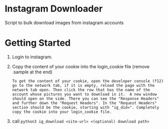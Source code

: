# Instagram Downloader
Script to bulk download images from instagram accounts

# Getting Started
1. Login to instagram.
2. Copy the content of your cookie into the login_cookie file (remove .sample at the end)
    
    `To get the content of your cookie, open the developer console (f12) go to the network tab, if it is empty, reload the page with the network tab open. Then click the row that has the name of the account whose pictures you want to download in it. 
    A new window should open on the side. There you can see the "Response Headers" and further down the "Request Headers". In the "Request Headers" section should be the cookie, starting with "ig_did=". Completely copy the cookie into your login_cookie file.`
3. call `python3 ig_download <site-url> <(optional) download path>`